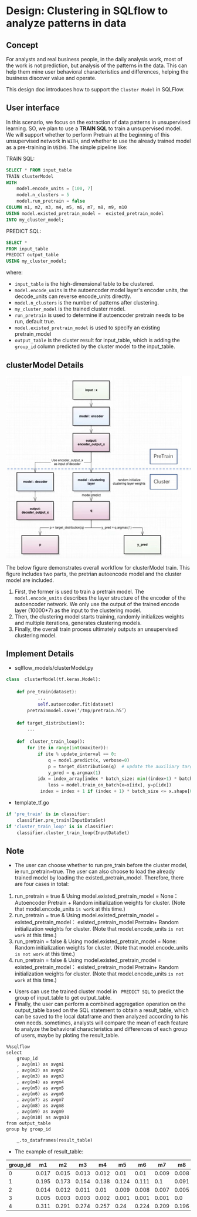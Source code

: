 # Design: Clustering in SQLflow to analyze patterns in data

## Concept

For analysts and real business people, in the daily analysis work, most of the work is not prediction, but analysis of the patterns in the data. This can help them mine user behavioral characteristics and differences, helping the business discover value and operate.

This design doc introduces how to support the `Cluster Model` in SQLFlow. 

## User interface

In this scenario, we focus on the extraction of data patterns in unsupervised learning. SO, we plan to use a **TRAIN SQL** to train a unsupervised model. We will support whether to perform Pretrain at the beginning of this unsupervised network in `WITH`, and whether to use the already trained model as a pre-training in `USING`. The simple pipeline like:


TRAIN SQL:

``` sql
SELECT * FROM input_table
TRAIN clusterModel
WITH
    model.encode_units = [100, 7]
    model.n_clusters = 5
    model.run_pretrain = false
COLUMN m1, m2, m3, m4, m5, m6, m7, m8, m9, m10 
USING model.existed_pretrain_model =  existed_pretrain_model
INTO my_cluster_model;
```

PREDICT SQL:

``` sql
SELECT *
FROM input_table
PREDICT output_table
USING my_cluster_model;
```

where:
- `input_table` is the high-dimensional table to be clustered.
- `model.encode_units` is the autoencoder model layer's encoder units, the decode_units can reverse encode_units directly.
- `model.n_clusters` is the number of patterns after clustering.
- `my_cluster_model` is the trained cluster model.
- `run_pretrain`  is used to determine if autoencoder pretrain needs to be run, default true.
- `model.existed_pretrain_model` is used to specify an existing pretrain_model
- `output_table` is the cluster result for input_table, which is adding the `group_id` column predicted by the cluster model to the input_table.

## clusterModel Details
<img src="figures/cluster_model_train_overview.png">

The below figure demonstrates overall workflow for clusterModel train. This figure includes two parts, the pretrian autoencode model and the cluster model are included.
1. First, the former is used to train a pretrain model. The `model.encode_units` describes the layer structure of the encoder of the autoencoder network. We only use the output of the trained encode layer (10000*7) as the input to the clustering model. 
2. Then, the clustering model starts training, randomly initializes weights and multiple iterations, generates clustering models.
3. Finally, the overall train process ultimately outputs an unsupervised clustering model.


## Implement Details
- sqlflow_models/clusterModel.py

```python
class  clusterModel(tf.keras.Model):

	def pre_train(dataset):
			...
			self.autoencoder.fit(dataset)
		pretrainmodel.save(‘/tmp/pretrain.h5’）

	def target_distribution():
		...

	def  cluster_train_loop():
		for ite in range(int(maxiter)):
			if ite % update_interval == 0:
				q = model.predict(x, verbose=0)
				p = target_distribution(q)  # update the auxiliary target distribution p
				y_pred = q.argmax(1)
			idx = index_array[index * batch_size: min((index+1) * batch_size, x.shape[0])]
				loss = model.train_on_batch(x=x[idx], y=p[idx])
			 index = index + 1 if (index + 1) * batch_size <= x.shape[0] else 0
```

- template_tf.go
```python
if 'pre_train' is in classifier:
	classifier.pre_train(InputDataSet)
if 'cluster_train_loop' is in classifier:
	classifier.cluster_train_loop(InputDataSet)

```

## Note

- The user can choose whether to run pre_train before the cluster model, ie run_pretrain=true. The user can also choose to load the already trained model by loading the existed_pretrain_model.
Therefore, there are four cases in total:
1.  run_pretrain = true & Using model.existed_pretrain_model = None：
Autoencoder Pretrain + Random initialization weights for cluster. (Note that model.encode_units `is work` at this time.)
2.  run_pretrain = true & Using model.existed_pretrain_model = existed_pretrain_model：
existed_pretrain_model Pretrain+ Random initialization weights for cluster. (Note that model.encode_units `is not work` at this time.)
3.  run_pretrain = false & Using model.existed_pretrain_model = None: 
Random initialization weights for cluster. (Note that model.encode_units `is not work` at this time.)
4.  run_pretrain = false & Using model.existed_pretrain_model = existed_pretrain_model：
existed_pretrain_model Pretrain+ Random initialization weights for cluster. (Note that model.encode_units `is not work` at this time.)

- Users can use the trained cluster model in ` PREDICT SQL` to predict the group of input_table to get output_table.
- Finally, the user can perform a combined aggregation operation on the output_table based on the SQL statement to obtain a result_table, which can be saved to the local dataframe and then analyzed according to his own needs.
sometimes, analysts will compare the mean of each feature to analyze the behavioral characteristics and differences of each group of users, maybe by ploting the result_table.

```mysql
%%sqlflow
select 
	group_id
	, avg(m1) as avgm1
	, avg(m2) as avgm2
	, avg(m3) as avgm3
	, avg(m4) as avgm4
	, avg(m5) as avgm5
	, avg(m6) as avgm6
	, avg(m7) as avgm7
	, avg(m8) as avgm8
	, avg(m9) as avgm9
	, avg(m10) as avgm10
from output_table
group by group_id
```

```python
    _.to_dataframes(result_table) 
```

- The example of result_table:

|group_id |  m1  | m2   | m3   | m4   | m5   | m6   | m7   | m8   | m9   | m10  | 
|---------|------|------|------|------|------|------|------|------|------|------|
|    0    | 0.017| 0.015| 0.013| 0.012| 0.01 | 0.01 | 0.009| 0.008| 0.008| 0.008|
|    1    | 0.195| 0.173| 0.154| 0.138| 0.124| 0.111| 0.1  | 0.091| 0.083| 0.076|
|    2    | 0.014| 0.012| 0.011| 0.01 | 0.009| 0.008| 0.007| 0.005| 0.005| 0.004|
|    3    | 0.005| 0.003| 0.003| 0.002| 0.001| 0.001| 0.001| 0.0  | 0.0  | 0.0  |
|    4    | 0.311| 0.291| 0.274| 0.257| 0.24 | 0.224| 0.209| 0.196| 0.185| 0.175|

